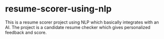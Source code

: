# resume-scorer-using-nlp
This is a resume scorer project using NLP which basically integrates with an AI. The project is a candidate resume checker which gives personalized feedback and score.
